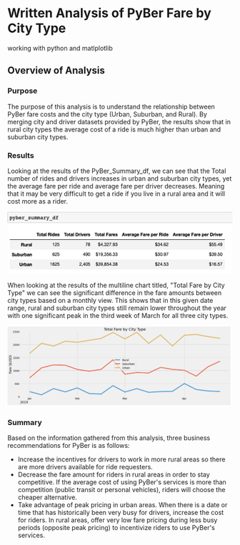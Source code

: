 # Written Analysis of PyBer Fare by City Type
working with python and matlplotlib

## Overview of Analysis

### Purpose
The purpose of this analysis is to understand the relationship between PyBer fare costs and the city type (Urban, Suburban, and Rural). By merging city and driver datasets provided by PyBer, the results show that in rural city types the average cost of a ride is much higher than urban and suburban city types. 

### Results
Looking at the results of the PyBer_Summary_df, we can see that the Total number of rides and drivers increases in urban and suburban city types, yet the average fare per ride and average fare per driver decreases. Meaning that it may be very difficult to get a ride if you live in a rural area and it will cost more as a rider. 

![pyber_summary_df](https://github.com/julianneitliong/PyBer_Analysis/blob/8fd74d645f8a7480ccd26fa99b80a488fd255758/PyBer_Analysis/pyber_summary_df.png)

When looking at the results of the multiline chart titled, "Total Fare by City Type" we can see the significant difference in the fare amounts between city types based on a monthly view. This shows that in this given date range, rural and suburban city types still remain lower throughout the year with one significant peak in the third week of March for all three city types.

![pyber_summary_chart](https://github.com/julianneitliong/PyBer_Analysis/blob/8fd74d645f8a7480ccd26fa99b80a488fd255758/PyBer_Analysis/PyBer_fare_summary.png)

### Summary
Based on the information gathered from this analysis, three business recommendations for PyBer is as follows:
* Increase the incentives for drivers to work in more rural areas so there are more drivers available for ride requesters.
* Decrease the fare amount for riders in rural areas in order to stay competitive. If the average cost of using PyBer's services is more than competition (public transit or personal vehicles), riders will choose the cheaper alternative.
* Take advantage of peak pricing in urban areas. When there is a date or time that has historically been very busy for drivers, increase the cost for riders. In rural areas, offer very low fare pricing during less busy periods (opposite peak pricing) to incentivize riders to use PyBer's services.
